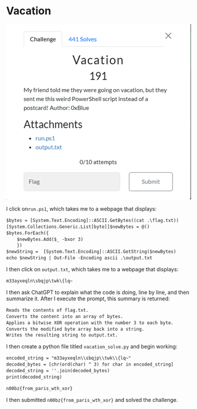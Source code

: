 # Vacation

![](../images/vacation-part-1.png)

I click on`run.ps1`, which takes me to a webpage that displays:

```txt
$bytes = [System.Text.Encoding]::ASCII.GetBytes((cat .\flag.txt))
[System.Collections.Generic.List[byte]]$newBytes = @()
$bytes.ForEach({
    $newBytes.Add($_ -bxor 3)
    })
$newString =  [System.Text.Encoding]::ASCII.GetString($newBytes)
echo $newString | Out-File -Encoding ascii .\output.txt
```
I then click on `output.txt`, which takes me to a webpage that displays:

```txt
m33ayxeqln\sbqjp\twk\{lq~
```

I then ask ChatGPT to explain what the code is doing, line by line, and then summarize it. After I execute the prompt, this summary is returned:
```txt
Reads the contents of flag.txt.
Converts the content into an array of bytes.
Applies a bitwise XOR operation with the number 3 to each byte.
Converts the modified byte array back into a string.
Writes the resulting string to output.txt.
```

I then create a python file titled `vacation_solve.py` and begin working:


```txt
encoded_string = "m33ayxeqln\\sbqjp\\twk\\{lq~"
decoded_bytes = [chr(ord(char) ^ 3) for char in encoded_string]
decoded_string = ''.join(decoded_bytes)
print(decoded_string)
```

```txt
n00bz{from_paris_wth_xor}
```

I then submitted `n00bz{from_paris_wth_xor}` and solved the challenge.


